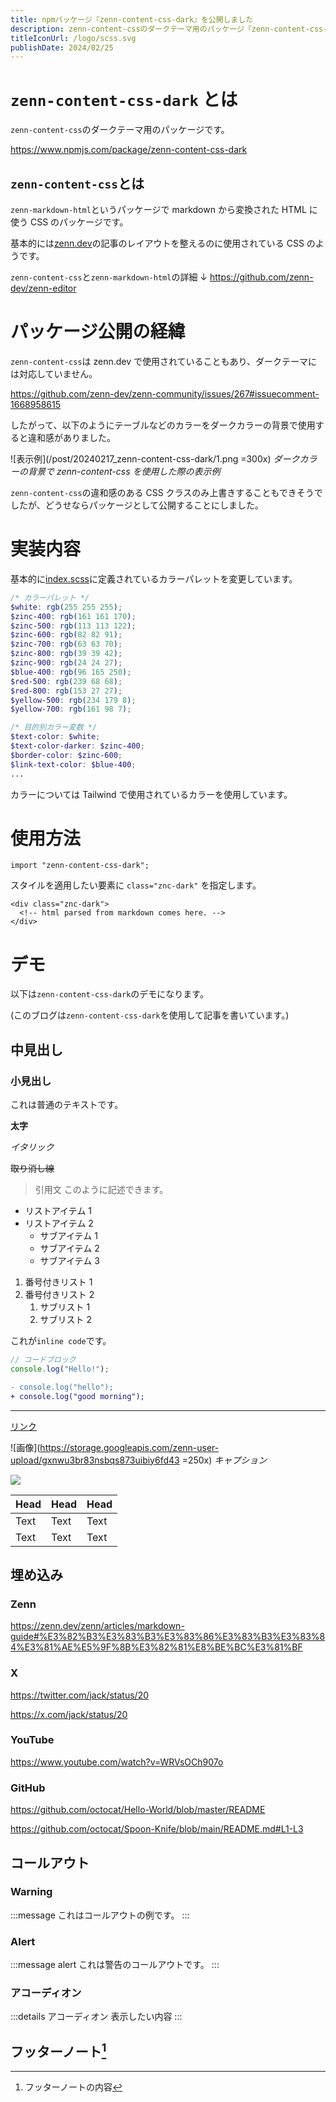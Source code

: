 ```yaml
---
title: npmパッケージ『zenn-content-css-dark』を公開しました
description: zenn-content-cssのダークテーマ用のパッケージ『zenn-content-css-dark』を公開した経緯と使用方法をまとめています。
titleIconUrl: /logo/scss.svg
publishDate: 2024/02/25
---
```


# **`zenn-content-css-dark` とは**

`zenn-content-css`のダークテーマ用のパッケージです。

https://www.npmjs.com/package/zenn-content-css-dark

## **`zenn-content-css`とは**

`zenn-markdown-html`というパッケージで markdown から変換された HTML に使う CSS のパッケージです。

基本的には[zenn.dev](https://zenn.dev/)の記事のレイアウトを整えるのに使用されている CSS のようです。

`zenn-content-css`と`zenn-markdown-html`の詳細 ↓
https://github.com/zenn-dev/zenn-editor

# **パッケージ公開の経緯**

`zenn-content-css`は zenn.dev で使用されていることもあり、ダークテーマには対応していません。

https://github.com/zenn-dev/zenn-community/issues/267#issuecomment-1668958615

したがって、以下のようにテーブルなどのカラーをダークカラーの背景で使用すると違和感がありました。

![表示例](/post/20240217_zenn-content-css-dark/1.png =300x)
_ダークカラーの背景で zenn-content-css を使用した際の表示例_

`zenn-content-css`の違和感のある CSS クラスのみ上書きすることもできそうでしたが、どうせならパッケージとして公開することにしました。

# **実装内容**

基本的に[index.scss](https://github.com/zenn-dev/zenn-editor/blob/canary/packages/zenn-content-css/src/index.scss)に定義されているカラーパレットを変更しています。

```scss:index.scss
/* カラーパレット */
$white: rgb(255 255 255);
$zinc-400: rgb(161 161 170);
$zinc-500: rgb(113 113 122);
$zinc-600: rgb(82 82 91);
$zinc-700: rgb(63 63 70);
$zinc-800: rgb(39 39 42);
$zinc-900: rgb(24 24 27);
$blue-400: rgb(96 165 250);
$red-500: rgb(239 68 68);
$red-800: rgb(153 27 27);
$yellow-500: rgb(234 179 8);
$yellow-700: rgb(161 98 7);

/* 目的別カラー変数 */
$text-color: $white;
$text-color-darker: $zinc-400;
$border-color: $zinc-600;
$link-text-color: $blue-400;
...
```

カラーについては Tailwind で使用されているカラーを使用しています。

# **使用方法**

```tsx
import "zenn-content-css-dark";
```

スタイルを適用したい要素に `class="znc-dark"` を指定します。

```tsx
<div class="znc-dark">
  <!-- html parsed from markdown comes here. -->
</div>
```

# **デモ**

以下は`zenn-content-css-dark`のデモになります。

(このブログは`zenn-content-css-dark`を使用して記事を書いています。)

## 中見出し

### 小見出し

これは普通のテキストです。

**太字**

_イタリック_

~~取り消し線~~

> 引用文
> このように記述できます。

- リストアイテム 1
- リストアイテム 2
  - サブアイテム 1
  - サブアイテム 2
  * サブアイテム 3

1. 番号付きリスト 1
2. 番号付きリスト 2
   1. サブリスト 1
   2. サブリスト 2

これが`inline code`です。

<!-- TODO: ◯◯について追記する -->

```js:foo.js
// コードブロック
console.log("Hello!");
```

```diff js:sample.js
- console.log("hello");
+ console.log("good morning");
```

---

[リンク](https://zenn.dev)

![画像](https://storage.googleapis.com/zenn-user-upload/gxnwu3br83nsbqs873uibiy6fd43 =250x)
_キャプション_

[![](https://storage.googleapis.com/zenn-user-upload/gxnwu3br83nsbqs873uibiy6fd43)](https://zenn.dev)

| Head | Head | Head |
| ---- | ---- | ---- |
| Text | Text | Text |
| Text | Text | Text |

## 埋め込み

### Zenn

https://zenn.dev/zenn/articles/markdown-guide#%E3%82%B3%E3%83%B3%E3%83%86%E3%83%B3%E3%83%84%E3%81%AE%E5%9F%8B%E3%82%81%E8%BE%BC%E3%81%BF

### X

https://twitter.com/jack/status/20

https://x.com/jack/status/20

### YouTube

https://www.youtube.com/watch?v=WRVsOCh907o

### GitHub

https://github.com/octocat/Hello-World/blob/master/README

https://github.com/octocat/Spoon-Knife/blob/main/README.md#L1-L3

## コールアウト

### Warning

:::message
これはコールアウトの例です。
:::

### Alert

:::message alert
これは警告のコールアウトです。
:::

### アコーディオン

:::details アコーディオン
表示したい内容
:::

## フッターノート[^1]

[^1]: フッターノートの内容
